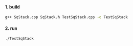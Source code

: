 #### 1. build
```sh
g++ SqStack.cpp SqStack.h TestSqStack.cpp -o TestSqStack
```
#### 2. run
```shell
./TestSqStack
```

